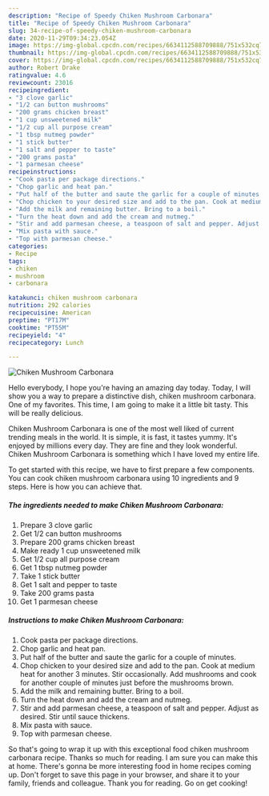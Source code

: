 ```yaml
---
description: "Recipe of Speedy Chiken Mushroom Carbonara"
title: "Recipe of Speedy Chiken Mushroom Carbonara"
slug: 34-recipe-of-speedy-chiken-mushroom-carbonara
date: 2020-11-29T09:34:23.054Z
image: https://img-global.cpcdn.com/recipes/6634112588709888/751x532cq70/chiken-mushroom-carbonara-recipe-main-photo.jpg
thumbnail: https://img-global.cpcdn.com/recipes/6634112588709888/751x532cq70/chiken-mushroom-carbonara-recipe-main-photo.jpg
cover: https://img-global.cpcdn.com/recipes/6634112588709888/751x532cq70/chiken-mushroom-carbonara-recipe-main-photo.jpg
author: Robert Drake
ratingvalue: 4.6
reviewcount: 23016
recipeingredient:
- "3 clove garlic"
- "1/2 can button mushrooms"
- "200 grams chicken breast"
- "1 cup unsweetened milk"
- "1/2 cup all purpose cream"
- "1 tbsp nutmeg powder"
- "1 stick butter"
- "1 salt and pepper to taste"
- "200 grams pasta"
- "1 parmesan cheese"
recipeinstructions:
- "Cook pasta per package directions."
- "Chop garlic and heat pan."
- "Put half of the butter and saute the garlic for a couple of minutes."
- "Chop chicken to your desired size and add to the pan. Cook at medium heat for another 3 minutes. Stir occasionally. Add mushrooms and cook for another couple of minutes just before the mushrooms brown."
- "Add the milk and remaining butter. Bring to a boil."
- "Turn the heat down and add the cream and nutmeg."
- "Stir and add parmesan cheese, a teaspoon of salt and pepper. Adjust as desired. Stir until sauce thickens."
- "Mix pasta with sauce."
- "Top with parmesan cheese."
categories:
- Recipe
tags:
- chiken
- mushroom
- carbonara

katakunci: chiken mushroom carbonara 
nutrition: 292 calories
recipecuisine: American
preptime: "PT17M"
cooktime: "PT55M"
recipeyield: "4"
recipecategory: Lunch

---
```



![Chiken Mushroom Carbonara](https://img-global.cpcdn.com/recipes/6634112588709888/751x532cq70/chiken-mushroom-carbonara-recipe-main-photo.jpg)

Hello everybody, I hope you're having an amazing day today. Today, I will show you a way to prepare a distinctive dish, chiken mushroom carbonara. One of my favorites. This time, I am going to make it a little bit tasty. This will be really delicious.

Chiken Mushroom Carbonara is one of the most well liked of current trending meals in the world. It is simple, it is fast, it tastes yummy. It's enjoyed by millions every day. They are fine and they look wonderful. Chiken Mushroom Carbonara is something which I have loved my entire life.




To get started with this recipe, we have to first prepare a few components. You can cook chiken mushroom carbonara using 10 ingredients and 9 steps. Here is how you can achieve that.

<!--inarticleads1-->

##### The ingredients needed to make Chiken Mushroom Carbonara:

1. Prepare 3 clove garlic
1. Get 1/2 can button mushrooms
1. Prepare 200 grams chicken breast
1. Make ready 1 cup unsweetened milk
1. Get 1/2 cup all purpose cream
1. Get 1 tbsp nutmeg powder
1. Take 1 stick butter
1. Get 1 salt and pepper to taste
1. Take 200 grams pasta
1. Get 1 parmesan cheese




<!--inarticleads2-->

##### Instructions to make Chiken Mushroom Carbonara:

1. Cook pasta per package directions.
1. Chop garlic and heat pan.
1. Put half of the butter and saute the garlic for a couple of minutes.
1. Chop chicken to your desired size and add to the pan. Cook at medium heat for another 3 minutes. Stir occasionally. Add mushrooms and cook for another couple of minutes just before the mushrooms brown.
1. Add the milk and remaining butter. Bring to a boil.
1. Turn the heat down and add the cream and nutmeg.
1. Stir and add parmesan cheese, a teaspoon of salt and pepper. Adjust as desired. Stir until sauce thickens.
1. Mix pasta with sauce.
1. Top with parmesan cheese.




So that's going to wrap it up with this exceptional food chiken mushroom carbonara recipe. Thanks so much for reading. I am sure you can make this at home. There's gonna be more interesting food in home recipes coming up. Don't forget to save this page in your browser, and share it to your family, friends and colleague. Thank you for reading. Go on get cooking!
